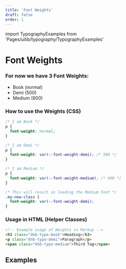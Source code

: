 ```yaml
---
title: 'Font Weights'
draft: false
order: 1
---
```


import TypographyExamples from 'Pages/uilib/typography/TypographyExamples'

# Font Weights

### For now we have 3 Font Weights:

- <span class="dnb-typo-book">Book</span> (normal)
- <span class="dnb-typo-demi">Demi</span> (500)
- <span class="dnb-typo-medium">Medium</span> (600)

### How to use the Weights (CSS)

```css
/* I am Book */
p {
  font-weight: normal;
}

/* I am Demi */
p {
  font-weight: var(--font-weight-demi); /* 500 */
}

/* I am Medium */
p {
  font-weight: var(--font-weight-medium); /* 600 */
}

/* This will result in loading the Medium Font */
.my-new-class {
  font-weight: var(--font-weight-demi);
}
```

### Usage in HTML (Helper Classes)

```html
<!-- Example usage of Weights in Markup -->
<h3 class="dnb-typo-book">Heading</h3>
<p class="dnb-typo-demi">Paragraph</p>
<span class="dnb-typo-medium">Third Tag</span>
```

## Examples

<TypographyExamples />
